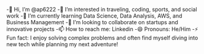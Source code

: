 -👋 Hi, I’m @ap6222
-👀 I’m interested in traveling, coding, sports, and social work
-🌱 I’m currently learning Data Science, Data Analysis, AWS, and Business Management
-💞️ I’m looking to collaborate on startups and innovative projects
-📫 How to reach me: Linkedin
-😄 Pronouns: He/Him
-⚡ Fun fact: I enjoy solving complex problems and often find myself diving into new tech while planning my next adventure!

<!---
ap6222/ap6222 is a ✨ special ✨ repository because its `README.md` (this file) appears on your GitHub profile.
You can click the Preview link to take a look at your changes.
--->
